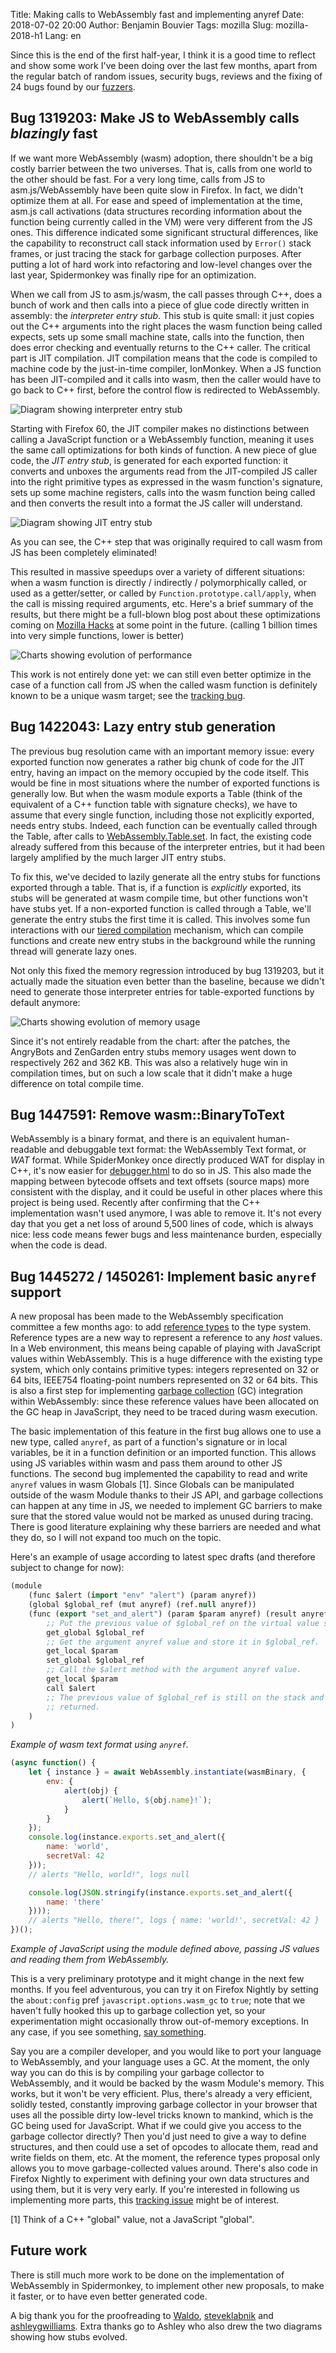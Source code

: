 Title: Making calls to WebAssembly fast and implementing anyref
Date: 2018-07-02 20:00
Author: Benjamin Bouvier
Tags: mozilla
Slug: mozilla-2018-h1
Lang: en

Since this is the end of the first half-year, I think it is a good time to
reflect and show some work I've been doing over the last few months, apart from
the regular batch of random issues, security bugs, reviews and the fixing of 24
bugs found by our [fuzzers](https://en.wikipedia.org/wiki/Fuzzing).

## Bug 1319203: Make JS to WebAssembly calls *blazingly* fast

If we want more WebAssembly (wasm) adoption, there shouldn't be a big costly
barrier between the two universes. That is, calls from one world to the other
should be fast. For a very long time, calls from JS to asm.js/WebAssembly have
been quite slow in Firefox. In fact, we didn't optimize them at all. For ease
and speed of implementation at the time, asm.js call activations (data
structures recording information about the function being currently called in
the VM) were very different from the JS ones. This difference indicated some
significant structural differences, like the capability to reconstruct call
stack information used by `Error()` stack frames, or just tracing the stack for
garbage collection purposes. After putting a lot of hard work into refactoring
and low-level changes over the last year, Spidermonkey was finally ripe for an
optimization.

When we call from JS to asm.js/wasm, the call passes through C++, does a bunch of
work and then calls into a piece of glue code directly written in assembly: the
*interpreter entry stub*. This stub is quite small: it just copies out the C++
arguments into the right places the wasm function being called expects, sets up
some small machine state, calls into the function, then does error checking and
eventually returns to the C++ caller. The critical part is JIT compilation. JIT
compilation means that the code is compiled to machine code by the just-in-time
compiler, IonMonkey. When a JS function has been JIT-compiled and it calls into
wasm, then the caller would have to go back to C++ first, before the control
flow is redirected to WebAssembly.

![Diagram showing interpreter entry stub]({filename}/images/2018-07-interpreter-entry-stub.png)

Starting with Firefox 60, the JIT compiler makes no distinctions between
calling a JavaScript function or a WebAssembly function, meaning it uses the
same call optimizations for both kinds of function. A new piece of glue code,
the *JIT entry stub*, is generated for each exported function: it converts and
unboxes the arguments read from the JIT-compiled JS caller into the right
primitive types as expressed in the wasm function's signature, sets up some
machine registers, calls into the wasm function being called and then converts
the result into a format the JS caller will understand.

![Diagram showing JIT entry stub]({filename}/images/2018-07-jit-entry-stub.png)

As you can see, the C++ step that was originally required to call wasm from JS
has been completely eliminated!

This resulted in massive speedups over a variety of different situations: when
a wasm function is directly / indirectly / polymorphically called, or used as a
getter/setter, or called by `Function.prototype.call/apply`, when the call is
missing required arguments, etc. Here's a brief summary of the results, but
there might be a full-blown blog post about these optimizations coming on
[Mozilla Hacks](https://hacks.mozilla.org/) at some point in the future.
(calling 1 billion times into very simple functions, lower is better)

![Charts showing evolution of performance]({filename}/images/2018-07-wasm-calls.png)

This work is not entirely done yet: we can still even better optimize in the
case of a function call from JS when the called wasm function is definitely
known to be a unique wasm target; see the [tracking
bug](https://bugzilla.mozilla.org/show_bug.cgi?id=1437065).

## Bug 1422043: Lazy entry stub generation

The previous bug resolution came with an important memory issue: every exported
function now generates a rather big chunk of code for the JIT entry, having an
impact on the memory occupied by the code itself. This would be fine in most
situations where the number of exported functions is generally low. But when
the wasm module exports a Table (think of the equivalent of a C++ function
table with signature checks), we have to assume that every single function,
including those not explicitly exported, needs entry stubs. Indeed, each
function can be eventually called through the Table, after calls to
[WebAssembly.Table.set](http://webassembly.github.io/spec/js-api/index.html#dom-table-set).
In fact, the existing code already suffered from this because of the
interpreter entries, but it had been largely amplified by the much larger JIT
entry stubs.

To fix this, we've decided to lazily generate all the entry stubs for functions
exported through a table. That is, if a function is *explicitly* exported, its
stubs will be generated at wasm compile time, but other functions won't have
stubs yet. If a non-exported function is called through a Table, we'll generate
the entry stubs the first time it is called. This involves some fun
interactions with our [tiered
compilation](https://hacks.mozilla.org/2018/01/making-webassembly-even-faster-firefoxs-new-streaming-and-tiering-compiler/)
mechanism, which can compile functions and create new entry stubs in the
background while the running thread will generate lazy ones.

Not only this fixed the memory regression introduced by bug 1319203, but it
actually made the situation even better than the baseline, because we didn't
need to generate those interpreter entries for table-exported functions by
default anymore:

![Charts showing evolution of memory usage]({filename}/images/2018-07-wasm-stubs-memory.png)

Since it's not entirely readable from the chart: after the patches, the
AngryBots and ZenGarden entry stubs memory usages went down to respectively 262
and 362 KB. This was also a relatively huge win in compilation times, but on
such a low scale that it didn't make a huge difference on total compile time.

## Bug 1447591: Remove wasm::BinaryToText

WebAssembly is a binary format, and there is an equivalent human-readable and
debuggable text format: the WebAssembly Text format, or *WAT* format. While
SpiderMonkey once directly produced WAT for display in C++, it's now easier for
[debugger.html](https://github.com/devtools-html/debugger.html) to do so in JS.
This also made the mapping between bytecode offsets and text offsets (source
maps) more consistent with the display, and it could be useful in other places
where this project is being used. Recently after confirming that the C++
implementation wasn't used anymore, I was able to remove it. It's not every day
that you get a net loss of around 5,500 lines of code, which is always nice:
less code means fewer bugs and less maintenance burden, especially when the code
is dead.

## Bug 1445272 / 1450261: Implement basic `anyref` support

A new proposal has been made to the WebAssembly specification committee a few
months ago: to add [reference
types](https://github.com/WebAssembly/reference-types) to the type system.
Reference types are a new way to represent a reference to any *host* values. In
a Web environment, this means being capable of playing with JavaScript values
within WebAssembly. This is a huge difference with the existing type system,
which only contains primitive types: integers represented on 32 or 64 bits,
IEEE754 floating-point numbers represented on 32 or 64 bits. This is also a
first step for implementing [garbage
collection](http://github.com/webassembly/gc) (GC) integration within
WebAssembly: since these reference values have been allocated on the GC heap in
JavaScript, they need to be traced during wasm execution.

The basic implementation of this feature in the first bug allows one to use a
new type, called `anyref`, as part of a function's signature or in local
variables, be it in a function definition or an imported function. This allows
using JS variables within wasm and pass them around to other JS functions. The
second bug implemented the capability to read and write `anyref` values in wasm
Globals [1]. Since Globals can be manipulated outside of the wasm Module thanks
to their JS API, and garbage collections can happen at any time in JS, we
needed to implement GC barriers to make sure that the stored value would not be
marked as unused during tracing. There is good literature explaining why these
barriers are needed and what they do, so I will not expand too much on the
topic.

Here's an example of usage according to latest spec drafts (and therefore
subject to change for now):

```lisp
(module
    (func $alert (import "env" "alert") (param anyref))
    (global $global_ref (mut anyref) (ref.null anyref))
    (func (export "set_and_alert") (param $param anyref) (result anyref)
        ;; Put the previous value of $global_ref on the virtual value stack.
        get_global $global_ref
        ;; Get the argument anyref value and store it in $global_ref.
        get_local $param
        set_global $global_ref
        ;; Call the $alert method with the argument anyref value.
        get_local $param
        call $alert
        ;; The previous value of $global_ref is still on the stack and will be
        ;; returned.
    )
)
```

*Example of wasm text format using `anyref`.*

```js
(async function() {
    let { instance } = await WebAssembly.instantiate(wasmBinary, {
        env: {
            alert(obj) {
                alert(`Hello, ${obj.name}!`);
            }
        }
    });
    console.log(instance.exports.set_and_alert({
        name: 'world',
        secretVal: 42
    }));
    // alerts "Hello, world!", logs null

    console.log(JSON.stringify(instance.exports.set_and_alert({
        name: 'there'
    })));
    // alerts "Hello, there!", logs { name: 'world!', secretVal: 42 }
})();
```

*Example of JavaScript using the module defined above, passing JS values and
reading them from WebAssembly.*

This is a very preliminary prototype and it might change in the next few
months. If you feel adventurous, you can try it on Firefox Nightly by setting
the `about:config` pref `javascript.options.wasm_gc` to `true`; note that we
haven't fully hooked this up to garbage collection yet, so your experimentation
might occasionally throw out-of-memory exceptions. In any case, if you see
something, [say
something](https://bugzilla.mozilla.org/enter_bug.cgi?product=Core&component=Javascript%3A%20Web%20Assembly).

Say you are a compiler developer, and you would like to port your language to
WebAssembly, and your language uses a GC. At the moment, the only way you can
do this is by compiling your garbage collector to WebAssembly, and it would be
backed by the wasm Module's memory. This works, but it won't be very efficient.
Plus, there's already a very efficient, solidly tested, constantly improving
garbage collector in your browser that uses all the possible dirty low-level
tricks known to mankind, which is the GC being used for JavaScript. What if we
could give you access to the garbage collector directly? Then you'd just need
to give a way to define structures, and then could use a set of opcodes to
allocate them, read and write fields on them, etc. At the moment, the reference
types proposal only allows you to move garbage-collected values around. There's
also code in Firefox Nightly to experiment with defining your own data
structures and using them, but it is very very early. If you're interested in
following us implementing more parts, this [tracking
issue](https://bugzilla.mozilla.org/show_bug.cgi?id=1444925) might be of
interest.

[1] Think of a C++ "global" value, not a JavaScript "global".

## Future work

There is still much more work to be done on the implementation of WebAssembly
in Spidermonkey, to implement other new proposals, to make it faster, or to
have even better generated code.

A big thank you for the proofreading to [Waldo](http://whereswalden.com/),
[steveklabnik](https://github.com/steveklabnik) and
[ashleygwilliams](https://twitter.com/ag_dubs). Extra thanks go to
Ashley who also drew the two diagrams showing how stubs evolved.
